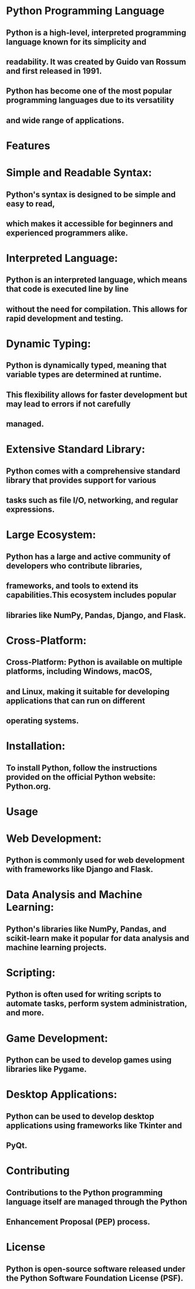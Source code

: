# Python Programming Language

## Python is a high-level, interpreted programming language known for its simplicity and 

## readability. It was created by Guido van Rossum and first released in 1991. 

## Python has become one of the most popular programming languages due to its versatility

## and wide range of applications.

# Features

# Simple and Readable Syntax: 

## Python's syntax is designed to be simple and easy to read, 

## which makes it accessible for beginners and experienced programmers alike.

# Interpreted Language:

## Python is an interpreted language, which means that code is executed line by line 

## without the need for compilation. This allows for rapid development and testing.

# Dynamic Typing:

## Python is dynamically typed, meaning that variable types are determined at runtime. 

## This flexibility allows for faster development but may lead to errors if not carefully

## managed.

# Extensive Standard Library: 

## Python comes with a comprehensive standard library that provides support for various 
## tasks such as file I/O, networking, and regular expressions.

# Large Ecosystem:

## Python has a large and active community of developers who contribute libraries, 

## frameworks, and tools to extend its capabilities.This ecosystem includes popular 

## libraries like NumPy, Pandas, Django, and Flask.

# Cross-Platform:

## Cross-Platform: Python is available on multiple platforms, including Windows, macOS,

## and Linux, making it suitable for developing applications that can run on different 

## operating systems.

# Installation:

## To install Python, follow the instructions provided on the official Python website: Python.org.

# Usage

# Web Development:

## Python is commonly used for web development with frameworks like Django and Flask.

# Data Analysis and Machine Learning:

## Python's libraries like NumPy, Pandas, and scikit-learn make it popular for data analysis and machine learning projects.

# Scripting:

## Python is often used for writing scripts to automate tasks, perform system administration, and more.

# Game Development: 

## Python can be used to develop games using libraries like Pygame.

# Desktop Applications: 

## Python can be used to develop desktop applications using frameworks like Tkinter and 
## PyQt.

# Contributing

## Contributions to the Python programming language itself are managed through the Python 
## Enhancement Proposal (PEP) process.

# License

## Python is open-source software released under the Python Software Foundation License (PSF). 



